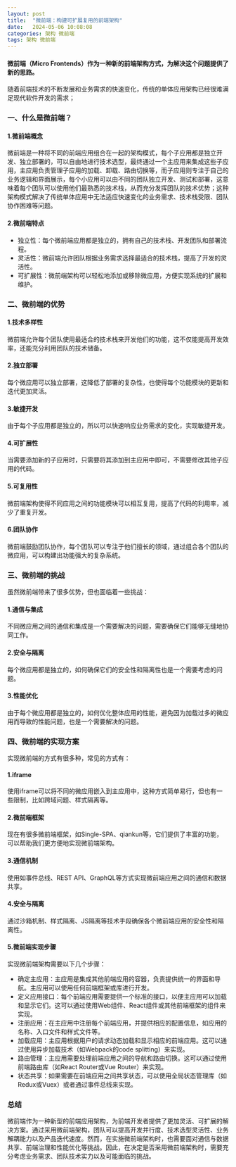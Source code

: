 ```yaml
---
layout: post
title:  "微前端：构建可扩展复用的前端架构"
date:   2024-05-06 10:08:08
categories: 架构 微前端
tags: 架构 微前端
---
```

#### 微前端（Micro Frontends）作为一种新的前端架构方式，为解决这个问题提供了新的思路。

随着前端技术的不断发展和业务需求的快速变化，传统的单体应用架构已经很难满足现代软件开发的需求；


### 一、什么是微前端？

#### 1.微前端概念

微前端是一种将不同的前端应用组合在一起的架构模式，每个子应用都是独立开发、独立部署的，可以自由地进行技术选型，最终通过一个主应用来集成这些子应用，主应用负责管理子应用的加载、卸载、路由切换等，而子应用则专注于自己的业务逻辑和界面展示，每个小应用可以由不同的团队独立开发、测试和部署，这意味着每个团队可以使用他们最熟悉的技术栈，从而充分发挥团队的技术优势；这种架构模式解决了传统单体应用中无法适应快速变化的业务需求、技术栈受限、团队协作困难等问题。


#### 2.微前端特点

- 独立性：每个微前端应用都是独立的，拥有自己的技术栈、开发团队和部署流程。
- 灵活性：微前端允许团队根据业务需求选择最适合的技术栈，提高了开发的灵活性。
- 可扩展性：微前端架构可以轻松地添加或移除微应用，方便实现系统的扩展和维护。


### 二、微前端的优势

#### 1.技术多样性

微前端允许每个团队使用最适合的技术栈来开发他们的功能，这不仅能提高开发效率，还能充分利用团队的技术储备。

#### 2.独立部署

每个微应用可以独立部署，这降低了部署的复杂性，也使得每个功能模块的更新和迭代更加灵活。

#### 3.敏捷开发

由于每个子应用都是独立的，所以可以快速响应业务需求的变化，实现敏捷开发。

#### 4.可扩展性

当需要添加新的子应用时，只需要将其添加到主应用中即可，不需要修改其他子应用的代码。

#### 5.可复用性

微前端架构使得不同应用之间的功能模块可以相互复用，提高了代码的利用率，减少了重复开发。

#### 6.团队协作

微前端鼓励团队协作，每个团队可以专注于他们擅长的领域，通过组合各个团队的微应用，可以构建出功能强大的复杂系统。


### 三、微前端的挑战

虽然微前端带来了很多优势，但也面临着一些挑战：

#### 1.通信与集成

不同微应用之间的通信和集成是一个需要解决的问题，需要确保它们能够无缝地协同工作。

#### 2.安全与隔离

每个微应用都是独立的，如何确保它们的安全性和隔离性也是一个需要考虑的问题。

#### 3.性能优化

由于每个微应用都是独立的，如何优化整体应用的性能，避免因为加载过多的微应用而导致的性能问题，也是一个需要解决的问题。


### 四、微前端的实现方案

实现微前端的方式有很多种，常见的方式有：

#### 1.iframe

使用iframe可以将不同的微应用嵌入到主应用中，这种方式简单易行，但也有一些限制，比如跨域问题、样式隔离等。

#### 2.微前端框架

现在有很多微前端框架，如Single-SPA、qiankun等，它们提供了丰富的功能，可以帮助我们更方便地实现微前端架构。

#### 3.通信机制

使用如事件总线、REST API、GraphQL等方式实现微前端应用之间的通信和数据共享。

#### 4.安全与隔离

通过沙箱机制、样式隔离、JS隔离等技术手段确保各个微前端应用的安全性和隔离性。

#### 5.微前端实现步骤

实现微前端架构需要以下几个步骤：

- 确定主应用：主应用是集成其他前端应用的容器，负责提供统一的界面和导航。主应用可以使用任何前端框架或库进行开发。
- 定义应用接口：每个前端应用需要提供一个标准的接口，以便主应用可以加载和显示它们。这可以通过使用Web组件、React组件或其他前端框架的组件来实现。
- 注册应用：在主应用中注册每个前端应用，并提供相应的配置信息，如应用的名称、入口文件和样式文件等。
- 加载应用：主应用根据用户的请求动态加载和显示相应的前端应用。这可以通过使用异步加载技术（如Webpack的code splitting）来实现。
- 路由管理：主应用需要处理前端应用之间的导航和路由切换。这可以通过使用前端路由库（如React Router或Vue Router）来实现。
- 状态共享：如果需要在前端应用之间共享状态，可以使用全局状态管理库（如Redux或Vuex）或者通过事件总线来实现。

### 总结

微前端作为一种新型的前端应用架构，为前端开发者提供了更加灵活、可扩展的解决方案。通过采用微前端架构，团队可以提高开发并行度、技术选型灵活性、业务解耦能力以及产品迭代速度。然而，在实施微前端架构时，也需要面对通信与数据共享、前端治理和性能优化等挑战。因此，在决定是否采用微前端架构时，需要充分考虑业务需求、团队技术实力以及可能面临的挑战。
